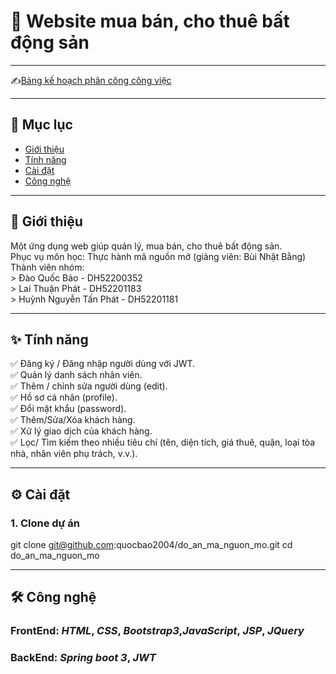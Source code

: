# 🏨 Website mua bán, cho thuê bất động sản

---

✍[Bảng kế hoạch phân công công việc](https://docs.google.com/spreadsheets/d/1wpYvAVT8bjKgNAEBS5N-7gVe63x6EtGPMm2MkVIHPyM/edit?gid=1052337865#gid=1052337865)

---
## 🧭 Mục lục
- [Giới thiệu](#-giới-thiệu)
- [Tính năng](#-tính-năng)
- [Cài đặt](#-cài-đặt)
- [Công nghệ](#-công-nghệ)

---

## 📖 Giới thiệu
Một ứng dụng web giúp quản lý, mua bán, cho thuê bất động sản.  
Phục vụ môn học: Thực hành mã nguồn mở (giảng viên: Bùi Nhật Bằng)  
Thành viên nhóm:  
      > Đào Quốc Bảo          - DH52200352  
      > Lai Thuận Phát        - DH52201183  
      > Huỳnh Nguyễn Tấn Phát - DH52201181  

---

## ✨ Tính năng
✅ Đăng ký / Đăng nhập người dùng với JWT.  
✅ Quản lý danh sách nhân viên.  
✅ Thêm / chỉnh sửa người dùng (edit).  
✅ Hồ sơ cá nhân (profile).  
✅ Đổi mật khẩu (password).  
✅ Thêm/Sửa/Xóa khách hàng.  
✅ Xử lý giao dịch của khách hàng.  
✅ Lọc/ Tìm kiếm theo nhiều tiêu chí (tên, diện tích, giá thuê, quận, loại tòa nhà, nhân viên phụ trách, v.v.).

---

## ⚙️ Cài đặt
### 1. Clone dự án
git clone git@github.com:quocbao2004/do_an_ma_nguon_mo.git
cd do_an_ma_nguon_mo

---

## 🛠️ Công nghệ
### FrontEnd: *HTML*, *CSS*, *Bootstrap3*,*JavaScript*, *JSP*, *JQuery*
### BackEnd: *Spring boot 3*, *JWT*
